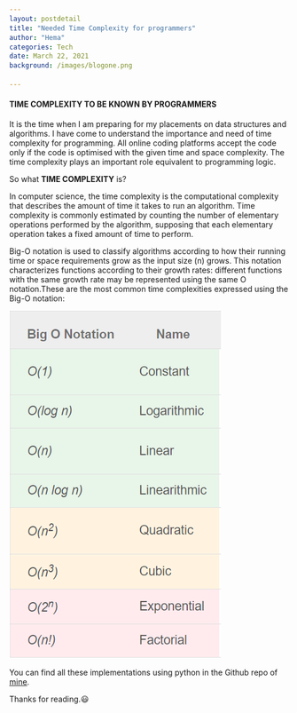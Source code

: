 ```yaml
---
layout: postdetail
title: "Needed Time Complexity for programmers"
author: "Hema"
categories: Tech
date: March 22, 2021
background: /images/blogone.png

---
```

<h4>TIME COMPLEXITY TO BE KNOWN BY PROGRAMMERS</h4>
<p>It is the time when I am preparing for my placements on data structures and algorithms. I have come to understand the importance and need of time complexity for programming. All online coding platforms accept the code only if the code is optimised with the given time and space complexity. The time complexity plays an important role equivalent to programming logic.</p>

<p>So what <b>TIME COMPLEXITY</b> is?</p>
<p>In computer science, the time complexity is the computational complexity that describes the amount of time it takes to run an algorithm. Time complexity is commonly estimated by counting the number of elementary operations performed by the algorithm, supposing that each elementary operation takes a fixed amount of time to perform.</p>

<p>Big-O notation is used to classify algorithms according to how their running time or space requirements grow as the input size (n) grows. This notation characterizes functions according to their growth rates: different functions with the same growth rate may be represented using the same O notation.These are the most common time complexities expressed using the Big-O notation:</p>

<p><img src="/images/bigo.png"></p>

<p>You can find all these implementations using python in the Github repo of<a href="https://github.com/hemahpd/python_bigo" target="_blank"> mine</a>.</p>

<p>Thanks for reading.😃</p>
